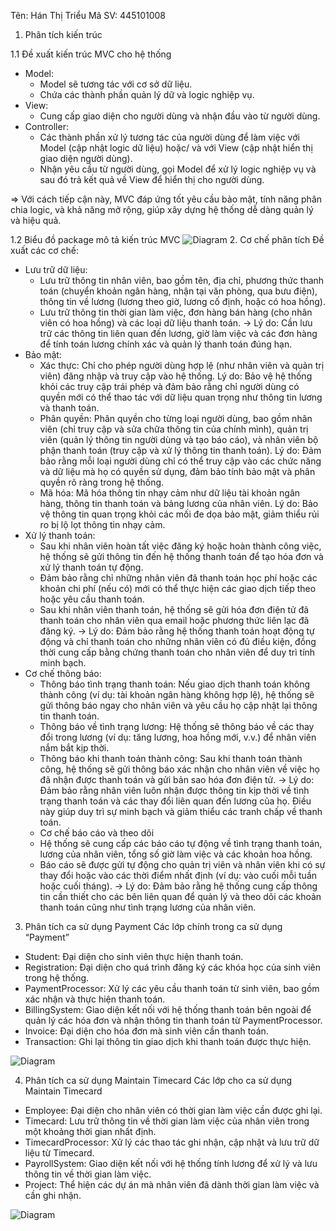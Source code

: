 Tên: Hán Thị Triểu
Mã SV: 445101008

1. Phân tích kiến trúc

1.1 Đề xuất kiến trúc MVC cho hệ thống
- Model:
  + Model sẽ tương tác với cơ sở dữ liệu.
  + Chứa các thành phần quản lý dữ và logic nghiệp vụ.
- View:
  + Cung cấp giao diện cho người dùng và nhận đầu vào từ người dùng.
- Controller:
  + Các thành phần xử lý tương tác của người dùng để làm việc với Model (cập nhật logic dữ liệu) hoặc/ và với View (cập nhật hiển thị giao diện người dùng).
  + Nhận yêu cầu từ người dùng, gọi Model để xử lý logic nghiệp vụ và sau đó trả kết quả về View để hiển thị cho người dùng.
  
=> Với cách tiếp cận này, MVC đáp ứng tốt yêu cầu bảo mật, tính năng phân chia logic, và khả năng mở rộng, giúp xây dựng hệ thống dễ dàng quản lý và hiệu quả.

1.2 Biểu đồ package mô tả kiến trúc MVC
![Diagram](https://www.planttext.com/api/plantuml/png/R99D2i8m48NtSugX6rUzWXJKfI0exaCxQZ0_9Ob8aPxCXKVo2hOrQcAoVM_utdimp_kZieuPTv42MbQVsP6msB3EQ25msrb7ii0R87xDjMv8l3N4MZ1hSILReJkYGDfnIJKpJI0DL4dA3KeVylQShddSw6IGVxB7UZL2BxHoun0oSO3VzxCpuLdpKo5h-YAHrqCFCrpIWIj2Gu8vhfKzyTP2k1BBSfvB3YTFDva2mVxf9Aq1AJaAX9GQXK6238C0AbBD-3yl0000__y30000)
2. Cơ chế phân tích
Đề xuất các cơ chế:
- Lưu trữ dữ liệu:
  + Lưu trữ thông tin nhân viên, bao gồm tên, địa chỉ, phương thức thanh toán (chuyển khoản ngân hàng, nhận tại văn phòng, qua bưu điện), thông tin về lương (lương theo giờ, lương cố định, hoặc có hoa hồng).
  + Lưu trữ thông tin thời gian làm việc, đơn hàng bán hàng (cho nhân viên có hoa hồng) và các loại dữ liệu thanh toán.
  -> Lý do: Cần lưu trữ các thông tin liên quan đến lương, giờ làm việc và các đơn hàng để tính toán lương chính xác và quản lý thanh toán đúng hạn.
- Bảo mật:
  + Xác thực: Chỉ cho phép người dùng hợp lệ (như nhân viên và quản trị viên) đăng nhập và truy cập vào hệ thống. Lý do: Bảo vệ hệ thống khỏi các truy cập trái phép và đảm bảo rằng chỉ người dùng có quyền mới có thể thao tác với dữ liệu quan trọng như thông tin lương và thanh toán.
  + Phân quyền: Phân quyền cho từng loại người dùng, bao gồm nhân viên (chỉ truy cập và sửa chữa thông tin của chính mình), quản trị viên (quản lý thông tin người dùng và tạo báo cáo), và nhân viên bộ phận thanh toán (truy cập và xử lý thông tin thanh toán). Lý do: Đảm bảo rằng mỗi loại người dùng chỉ có thể truy cập vào các chức năng và dữ liệu mà họ có quyền sử dụng, đảm bảo tính bảo mật và phân quyền rõ ràng trong hệ thống.
  + Mã hóa: Mã hóa thông tin nhạy cảm như dữ liệu tài khoản ngân hàng, thông tin thanh toán và bảng lương của nhân viên. Lý do: Bảo vệ thông tin quan trọng khỏi các mối đe dọa bảo mật, giảm thiểu rủi ro bị lộ lọt thông tin nhạy cảm.
- Xử lý thanh toán:
  + Sau khi nhân viên hoàn tất việc đăng ký hoặc hoàn thành công việc, hệ thống sẽ gửi thông tin đến hệ thống thanh toán để tạo hóa đơn và xử lý thanh toán tự động.
  + Đảm bảo rằng chỉ những nhân viên đã thanh toán học phí hoặc các khoản chi phí (nếu có) mới có thể thực hiện các giao dịch tiếp theo hoặc yêu cầu thanh toán.
  + Sau khi nhân viên thanh toán, hệ thống sẽ gửi hóa đơn điện tử đã thanh toán cho nhân viên qua email hoặc phương thức liên lạc đã đăng ký.
  -> Lý do: Đảm bảo rằng hệ thống thanh toán hoạt động tự động và chỉ thanh toán cho những nhân viên có đủ điều kiện, đồng thời cung cấp bằng chứng thanh toán cho nhân viên để duy trì tính minh bạch.
- Cơ chế thông báo:
  + Thông báo tình trạng thanh toán: Nếu giao dịch thanh toán không thành công (ví dụ: tài khoản ngân hàng không hợp lệ), hệ thống sẽ gửi thông báo ngay cho nhân viên và yêu cầu họ cập nhật lại thông tin thanh toán.
  + Thông báo về tình trạng lương: Hệ thống sẽ thông báo về các thay đổi trong lương (ví dụ: tăng lương, hoa hồng mới, v.v.) để nhân viên nắm bắt kịp thời.
  + Thông báo khi thanh toán thành công: Sau khi thanh toán thành công, hệ thống sẽ gửi thông báo xác nhận cho nhân viên về việc họ đã nhận được thanh toán và gửi bản sao hóa đơn điện tử.
  -> Lý do: Đảm bảo rằng nhân viên luôn nhận được thông tin kịp thời về tình trạng thanh toán và các thay đổi liên quan đến lương của họ. Điều này giúp duy trì sự minh bạch và giảm thiểu các tranh chấp về thanh toán.
  - Cơ chế báo cáo và theo dõi
  + Hệ thống sẽ cung cấp các báo cáo tự động về tình trạng thanh toán, lương của nhân viên, tổng số giờ làm việc và các khoản hoa hồng.
  + Báo cáo sẽ được gửi tự động cho quản trị viên và nhân viên khi có sự thay đổi hoặc vào các thời điểm nhất định (ví dụ: vào cuối mỗi tuần hoặc cuối tháng).
  -> Lý do: Đảm bảo rằng hệ thống cung cấp thông tin cần thiết cho các bên liên quan để quản lý và theo dõi các khoản thanh toán cũng như tình trạng lương của nhân viên.
    
3. Phân tích ca sử dụng Payment
Các lớp chính trong ca sử dụng “Payment”
- Student: Đại diện cho sinh viên thực hiện thanh toán.
- Registration: Đại diện cho quá trình đăng ký các khóa học của sinh viên trong hệ thống.
- PaymentProcessor: Xử lý các yêu cầu thanh toán từ sinh viên, bao gồm xác nhận và thực hiện thanh toán.
- BillingSystem: Giao diện kết nối với hệ thống thanh toán bên ngoài để quản lý các hóa đơn và nhận thông tin thanh toán từ PaymentProcessor.
- Invoice: Đại diện cho hóa đơn mà sinh viên cần thanh toán.
- Transaction: Ghi lại thông tin giao dịch khi thanh toán được thực hiện.

![Diagram](https://www.planttext.com/api/plantuml/png/Z991JiCm44NtEOMNxO8BH0WL24YLM5I42pZsABBasCKp1Yh4oLXm9Ax0975CqdPHBopvU_JV-7j-ltysI39Gx6nHA2iHHKrHWoFnMGXULmB7yxOg-IeOroRToGwEf4PQwHIhbO-DXK4L8i1h1AITF7JiirgNuiqRNNnDm6Te3LAGPBpBr30JJz3Anu3mn0MbwFVh-q6uIK0bhOfM4Zm2OCzBxMHYQcKNl0947pALWGwbEWlbd2ZYGXHYFrfCRvETZuucu3eNP_ATiPQ5-e04NSOsetg4pEuF7mJ1INinPUiuOGNPtupdaoSjZPAe8rIS7QkyfqPQeDkXjeem2tIyZ7lDbVKGpyh1Uxq8wkIxN_uplYXtlMpcRDVza2aVzCnxFcV51fpkH_mF003__mC0)

4. Phân tích ca sử dụng Maintain Timecard
Các lớp cho ca sử dụng Maintain Timecard
- Employee: Đại diện cho nhân viên có thời gian làm việc cần được ghi lại.
- Timecard: Lưu trữ thông tin về thời gian làm việc của nhân viên trong một khoảng thời gian nhất định.
- TimecardProcessor: Xử lý các thao tác ghi nhận, cập nhật và lưu trữ dữ liệu từ Timecard.
- PayrollSystem: Giao diện kết nối với hệ thống tính lương để xử lý và lưu thông tin về thời gian làm việc.
- Project: Thể hiện các dự án mà nhân viên đã dành thời gian làm việc và cần ghi nhận.

![Diagram](https://www.planttext.com/api/plantuml/png/T99D2i8m44RtFSKiTU45kd9HGJSYABYEoL2hIQTCKg689tFXaRo23KtgJp2BGBw1Ds-IFE-FkNM2NMjqbaajh8M5QJHrY73De5ypm12iYXosZgkw38LQ6FoA0Df62OUxog0Kh2RJ72vKgUmMuR4ombq84lYHMhPxuZEg70fg3nf3nNVeetuFJHabiVBeiU6lpN-J3PD4Qub7fIOcFquGA__7suYEIUjjPnsQDt184zpWlVI3Jk8zvADO2cSweNIVdlwSt5p8r-dhz9Igh0FdqtwEjV9Vu0K00F__0m00)
